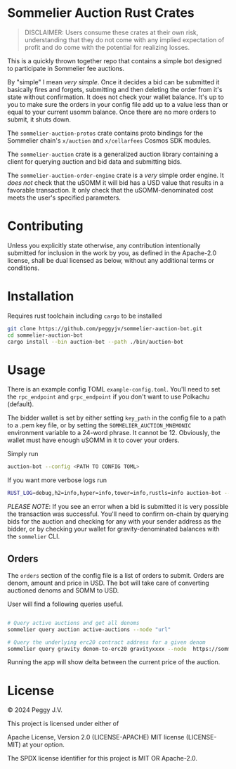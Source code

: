 # Sommelier Auction Rust Crates

> DISCLAIMER: Users consume these crates at their own risk, understanding that they do not come with any implied expectation of profit and do come with the potential for realizing losses.

This is a quickly thrown together repo that contains a simple bot designed to participate in Sommelier fee auctions.

By "simple" I mean *very simple*. Once it decides a bid can be submitted it basically fires and forgets, submitting and then deleting the order from it's state without confirmation. It does not check your wallet balance. It's up to you to make sure the orders in your config file add up to a value less than or equal to your current usomm balance. Once there are no more orders to submit, it shuts down.

The `sommelier-auction-protos` crate contains proto bindings for the Sommelier chain's `x/auction` and `x/cellarfees` Cosmos SDK modules.

The `sommelier-auction` crate is a generalized auction library containing a client for querying auction and bid data and submitting bids.

The `sommelier-auction-order-engine` crate is a *very* simple order engine. It *does not* check that the uSOMM it will bid has a USD value that results in a favorable transaction. It only check that the uSOMM-denominated cost meets the user's specified parameters.

# Contributing

Unless you explicitly state otherwise, any contribution intentionally submitted for inclusion in the work by you, as defined in the Apache-2.0 license, shall be dual licensed as below, without any additional terms or conditions.

# Installation

Requires rust toolchain including `cargo` to be installed

```bash
git clone https://github.com/peggyjv/sommelier-auction-bot.git
cd sommelier-auction-bot
cargo install --bin auction-bot --path ./bin/auction-bot
```

# Usage

There is an example config TOML `example-config.toml`. You'll need to set the `rpc_endpoint` and `grpc_endpoint` if you don't want to use Polkachu (default).

The bidder wallet is set by either setting `key_path` in the config file to a path to a .pem key file, or by setting the `SOMMELIER_AUCTION_MNEMONIC` environment variable to a 24-word phrase. It cannot be 12. Obviously, the wallet must have enough uSOMM in it to cover your orders.

Simply run

```bash
auction-bot --config <PATH TO CONFIG TOML>
```

If you want more verbose logs run

```bash
RUST_LOG=debug,h2=info,hyper=info,tower=info,rustls=info auction-bot --config <PATH TO CONFIG TOML>
```

*PLEASE NOTE*: If you see an error when a bid is submitted it is very possible the transaction was successful. You'll need to confirm on-chain by querying bids for the auction and checking for any with your sender address as the bidder, or by checking your wallet for gravity-denominated balances with the `sommelier` CLI.

## Orders

The `orders` section of the config file is a list of orders to submit. Orders are denom, amount and price in USD. The bot will take care of converting auctioned denoms and SOMM to USD.

User will find a following queries useful.

```bash

# Query active auctions and get all denoms
sommelier query auction active-auctions --node "url"

# Query the underlying erc20 contract address for a given denom
sommelier query gravity denom-to-erc20 gravityxxxx --node  https://sommelier-rpc.polkachu.com:443

```

Running the app will show delta between the current price of the auction.

# License

© 2024 Peggy J.V.

This project is licensed under either of

Apache License, Version 2.0 (LICENSE-APACHE)
MIT license (LICENSE-MIT)
at your option.

The SPDX license identifier for this project is MIT OR Apache-2.0.
